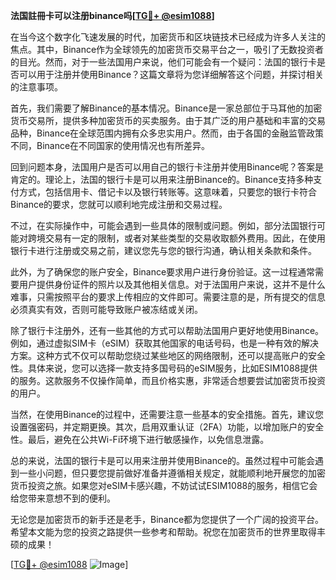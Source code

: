 **法国註冊卡可以注册binance吗[[TG💪+ @esim1088](https://t.me/s/esim1088)]**

在当今这个数字化飞速发展的时代，加密货币和区块链技术已经成为许多人关注的焦点。其中，Binance作为全球领先的加密货币交易平台之一，吸引了无数投资者的目光。然而，对于一些法国用户来说，他们可能会有一个疑问：法国的银行卡是否可以用于注册并使用Binance？这篇文章将为您详细解答这个问题，并探讨相关的注意事项。

首先，我们需要了解Binance的基本情况。Binance是一家总部位于马耳他的加密货币交易所，提供多种加密货币的买卖服务。由于其广泛的用户基础和丰富的交易品种，Binance在全球范围内拥有众多忠实用户。然而，由于各国的金融监管政策不同，Binance在不同国家的使用情况也有所差异。

回到问题本身，法国用户是否可以用自己的银行卡注册并使用Binance呢？答案是肯定的。理论上，法国的银行卡是可以用来注册Binance的。Binance支持多种支付方式，包括信用卡、借记卡以及银行转账等。这意味着，只要您的银行卡符合Binance的要求，您就可以顺利地完成注册和交易过程。

不过，在实际操作中，可能会遇到一些具体的限制或问题。例如，部分法国银行可能对跨境交易有一定的限制，或者对某些类型的交易收取额外费用。因此，在使用银行卡进行注册或交易之前，建议您先与您的银行沟通，确认相关条款和条件。

此外，为了确保您的账户安全，Binance要求用户进行身份验证。这一过程通常需要用户提供身份证件的照片以及其他相关信息。对于法国用户来说，这并不是什么难事，只需按照平台的要求上传相应的文件即可。需要注意的是，所有提交的信息必须真实有效，否则可能导致账户被冻结或关闭。

除了银行卡注册外，还有一些其他的方式可以帮助法国用户更好地使用Binance。例如，通过虚拟SIM卡（eSIM）获取其他国家的电话号码，也是一种有效的解决方案。这种方式不仅可以帮助您绕过某些地区的网络限制，还可以提高账户的安全性。具体来说，您可以选择一款支持多国号码的eSIM服务，比如ESIM1088提供的服务。这款服务不仅操作简单，而且价格实惠，非常适合想要尝试加密货币投资的用户。

当然，在使用Binance的过程中，还需要注意一些基本的安全措施。首先，建议您设置强密码，并定期更换。其次，启用双重认证（2FA）功能，以增加账户的安全性。最后，避免在公共Wi-Fi环境下进行敏感操作，以免信息泄露。

总的来说，法国的银行卡是可以用来注册并使用Binance的。虽然过程中可能会遇到一些小问题，但只要您提前做好准备并遵循相关规定，就能顺利地开展您的加密货币投资之旅。如果您对eSIM卡感兴趣，不妨试试ESIM1088的服务，相信它会给您带来意想不到的便利。

无论您是加密货币的新手还是老手，Binance都为您提供了一个广阔的投资平台。希望本文能为您的投资之路提供一些参考和帮助。祝您在加密货币的世界里取得丰硕的成果！

[[TG💪+ @esim1088](https://t.me/s/esim1088) ![Image](https://i.postimg.cc/4NQfJmqS/Snipaste-2025-05-13-00-14-12.png)]
